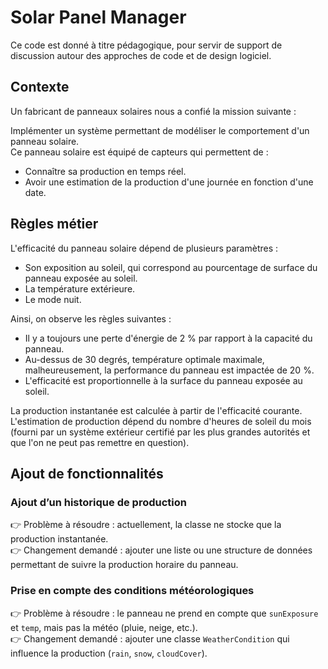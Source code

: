 # Solar Panel Manager

Ce code est donné à titre pédagogique, pour servir de support de discussion autour des approches de code et de design logiciel.

## Contexte

Un fabricant de panneaux solaires nous a confié la mission suivante :

Implémenter un système permettant de modéliser le comportement d'un panneau solaire.  
Ce panneau solaire est équipé de capteurs qui permettent de :
* Connaître sa production en temps réel.
* Avoir une estimation de la production d'une journée en fonction d'une date.

## Règles métier

L'efficacité du panneau solaire dépend de plusieurs paramètres :
* Son exposition au soleil, qui correspond au pourcentage de surface du panneau exposée au soleil.
* La température extérieure.
* Le mode nuit.

Ainsi, on observe les règles suivantes :

* Il y a toujours une perte d'énergie de 2 % par rapport à la capacité du panneau.
* Au-dessus de 30 degrés, température optimale maximale, malheureusement, la performance du panneau est impactée de 20 %.
* L'efficacité est proportionnelle à la surface du panneau exposée au soleil.

La production instantanée est calculée à partir de l'efficacité courante.  
L'estimation de production dépend du nombre d'heures de soleil du mois (fourni par un système extérieur certifié par les plus grandes autorités et que l'on ne peut pas remettre en question).

## Ajout de fonctionnalités

### Ajout d’un historique de production

👉 Problème à résoudre : actuellement, la classe ne stocke que la production instantanée.  
👉 Changement demandé : ajouter une liste ou une structure de données permettant de suivre la production horaire du panneau.

### Prise en compte des conditions météorologiques

👉 Problème à résoudre : le panneau ne prend en compte que `sunExposure` et `temp`, mais pas la météo (pluie, neige, etc.).  
👉 Changement demandé : ajouter une classe `WeatherCondition` qui influence la production (`rain`, `snow`, `cloudCover`).